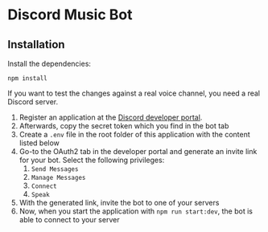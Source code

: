 # Discord Music Bot

## Installation

Install the dependencies:

````
npm install
````

If you want to test the changes against a real voice channel, you need a real Discord server.

1. Register an application at the [Discord developer portal](https://discord.com/developers/applications/).
2. Afterwards, copy the secret token which you find in the bot tab
3. Create a `.env` file in the root folder of this application with the content listed below
4. Go-to the OAuth2 tab in the developer portal and generate an invite link for your bot. Select the following privileges:
   1. `Send Messages`
   2. `Manage Messages`
   3. `Connect`
   4. `Speak`
5. With the generated link, invite the bot to one of your servers
6. Now, when you start the application with `npm run start:dev`, the bot is able to connect to your server
